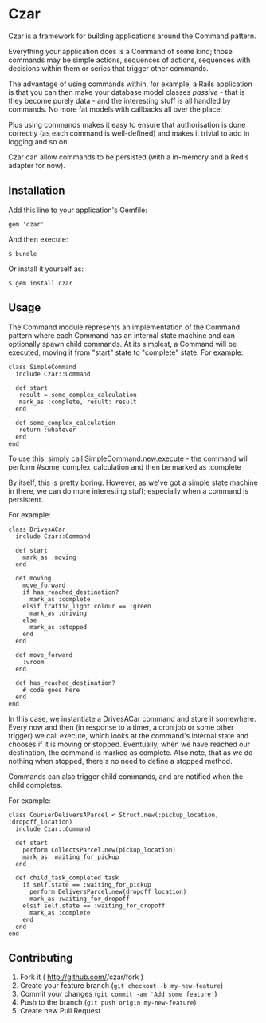 # Czar

Czar is a framework for building applications around the Command
pattern.  

Everything your application does is a Command of some kind; those
commands may be simple actions, sequences of actions, sequences with
decisions within them or series that trigger other commands.  

The advantage of using commands within, for example, a Rails application
is that you can then make your database model classes *passive* - that
is they become purely data - and the interesting stuff is all handled by
commands.  No more fat models with callbacks all over the place.  

Plus using commands makes it easy to ensure that authorisation is done
correctly (as each command is well-defined) and makes it trivial to add
in logging and so on.  

Czar can allow commands to be persisted (with a in-memory and a Redis adapter for now).

## Installation

Add this line to your application's Gemfile:

    gem 'czar'

And then execute:

    $ bundle

Or install it yourself as:

    $ gem install czar

## Usage

The Command module represents an implementation of the Command pattern
where each Command has an internal state machine and can optionally spawn child commands.
At its simplest, a Command will be executed, moving it from "start" state to "complete" state. 
For example:
```
class SimpleCommand
  include Czar::Command

  def start
   result = some_complex_calculation
   mark_as :complete, result: result
  end

  def some_complex_calculation
   return :whatever
  end
end
```

To use this, simply call SimpleCommand.new.execute - the command will perform #some_complex_calculation and then be marked as :complete

By itself, this is pretty boring.  However, as we've got a simple state machine in there, we can do more interesting stuff; especially when a command is persistent.

For example:
```
class DrivesACar
  include Czar::Command

  def start
    mark_as :moving
  end

  def moving
    move_forward
    if has_reached_destination?
      mark_as :complete
    elsif traffic_light.colour == :green
      mark_as :driving
    else 
      mark_as :stopped
    end
  end

  def move_forward
    :vroom
  end

  def has_reached_destination?
    # code goes here
  end
end
```

In this case, we instantiate a DrivesACar command and store it somewhere.  Every now and then (in response to a timer, a cron job or some other trigger) we call execute, which looks at the command's internal state and chooses if it is moving or stopped.  Eventually, when we have reached our destination, the command is marked as complete. Also note, that as we do nothing when stopped, there's no need to define a stopped method.  

Commands can also trigger child commands, and are notified when the child completes.

For example: 

```
class CourierDeliversAParcel < Struct.new(:pickup_location, :dropoff_location)
  include Czar::Command

  def start
    perform CollectsParcel.new(pickup_location)
    mark_as :waiting_for_pickup
  end

  def child_task_completed task
    if self.state == :waiting_for_pickup
      perform DeliversParcel.new(dropoff_location)
      mark_as :waiting_for_dropoff
    elsif self.state == :waiting_for_dropoff
      mark_as :complete
    end
  end
end
```

## Contributing

1. Fork it ( http://github.com/<my-github-username>/czar/fork )
2. Create your feature branch (`git checkout -b my-new-feature`)
3. Commit your changes (`git commit -am 'Add some feature'`)
4. Push to the branch (`git push origin my-new-feature`)
5. Create new Pull Request

